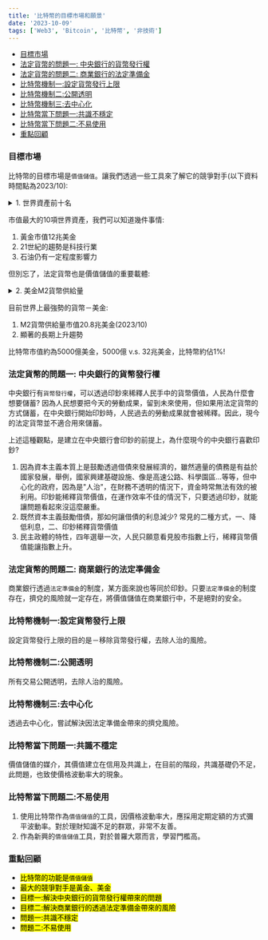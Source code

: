 ```yaml
---
title: '比特幣的目標市場和願景'
date: '2023-10-09'
tags: ['Web3', 'Bitcoin', '比特幣', '非技術']
---
```


- [目標市場](#目標市場)
- [法定貨幣的問題一: 中央銀行的貨幣發行權](#法定貨幣的問題一-中央銀行的貨幣發行權)
- [法定貨幣的問題二: 商業銀行的法定準備金](#法定貨幣的問題二-商業銀行的法定準備金)
- [比特幣機制一:設定貨幣發行上限](#比特幣機制一設定貨幣發行上限)
- [比特幣機制二:公開透明](#比特幣機制二公開透明)
- [比特幣機制三:去中心化](#比特幣機制三去中心化)
- [比特幣當下問題一:共識不穩定](#比特幣當下問題一共識不穩定)
- [比特幣當下問題二:不易使用](#比特幣當下問題二不易使用)
- [重點回顧](#重點回顧)




### 目標市場

比特幣的目標市場是`價值儲值`。讓我們透過一些工具來了解它的競爭對手(以下資料時間點為2023/10):

<details>
  <summary>1. 世界資產前十名</summary>

2023/10
  - 2種貴金屬(金、銀)
  - 7間科技公司
  - 1間石油公司
  
  ![World Assets Top10](/bitcoin-fundamentals/world-assets-top10.jpg)
</details>

市值最大的10項世界資產，我們可以知道幾件事情:

1. 黃金市值12兆美金
2. 21世紀的趨勢是科技行業
3. 石油仍有一定程度影響力

但別忘了，法定貨幣也是價值儲值的重要載體:

<details>
  <summary>2. 美金M2貨幣供給量</summary>

  ![USD M2 Supply](/bitcoin-fundamentals/usd-m2-supply.jpg)
</details>

目前世界上最強勢的貨幣－美金:

1. M2貨幣供給量市值20.8兆美金(2023/10)
2. 顯著的長期上升趨勢

比特幣市值約為5000億美金，5000億 v.s. 32兆美金，比特幣約佔1%!

### 法定貨幣的問題一: 中央銀行的貨幣發行權

中央銀行有`貨幣發行權`，可以透過印鈔來稀釋人民手中的貨幣價值，人民為什麼會想要儲蓄? 因為人民想要把今天的勞動成果，留到未來使用，但如果用法定貨幣的方式儲蓄，在中央銀行開始印鈔時，人民過去的勞動成果就會被稀釋。因此，現今的法定貨幣並不適合用來儲蓄。

上述這種觀點，是建立在中央銀行會印鈔的前提上，為什麼現今的中央銀行喜歡印鈔?

1. 因為資本主義本質上是鼓勵透過借債來發展經濟的，雖然適量的債務是有益於國家發展，舉例，國家興建基礎設施、像是高速公路、科學園區...等等，但中心化的政府，因為是"人治"，在財務不透明的情況下，資金時常無法有效的被利用。印鈔能稀釋貨幣價值，在運作效率不佳的情況下，只要透過印鈔，就能讓問題看起來沒這麼嚴重。
2. 既然資本主義鼓勵借債，那如何讓借債的利息減少? 常見的二種方式，一、降低利息，二、印鈔稀釋貨幣價值
3. 民主政體的特性，四年選舉一次，人民只願意看見股市指數上行，稀釋貨幣價值能讓指數上升。

### 法定貨幣的問題二: 商業銀行的法定準備金

商業銀行透過`法定準備金`的制度，某方面來說也等同於印鈔。只要`法定準備金`的制度存在，擠兌的風險就一定存在，將價值儲值在商業銀行中，不是絕對的安全。

### 比特幣機制一:設定貨幣發行上限

設定貨幣發行上限的目的是－移除貨幣發行權，去除人治的風險。

### 比特幣機制二:公開透明

所有交易公開透明，去除人治的風險。

### 比特幣機制三:去中心化

透過去中心化，嘗試解決因法定準備金帶來的擠兌風險。

### 比特幣當下問題一:共識不穩定

價值儲值的媒介，其價值建立在信用及共識上，在目前的階段，共識基礎仍不足，此問題，也致使價格波動率大的現象。

### 比特幣當下問題二:不易使用

1. 使用比特幣作為`價值儲值`的工具，因價格波動率大，應採用定期定額的方式彌平波動率。對於理財知識不足的群眾，非常不友善。
2. 作為新興的`價值儲值`工具，對於普羅大眾而言，學習門檻高。

### 重點回顧

* <mark>比特幣的功能是`價值儲值`</mark>
* <mark>最大的競爭對手是黃金、美金</mark>
* <mark>目標一:解決中央銀行的貨幣發行權帶來的問題</mark>
* <mark>目標二:解決商業銀行的透過法定準備金帶來的風險</mark>
* <mark>問題一:共識不穩定</mark>
* <mark>問題二:不易使用</mark>